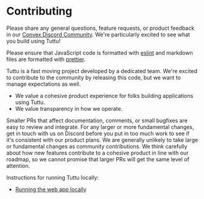 # Contributing

Please share any general questions, feature requests, or product feedback in our
[Convex Discord Community](https://convex.dev/community). We're particularly
excited to see what you build using Tuttu!

Please ensure that JavaScript code is formatted with
[eslint](https://github.com/eslint/eslint) and markdown files are
formatted with [prettier](https://prettier.io/).

Tuttu is a fast moving project developed by a dedicated team. We're excited to
contribute to the community by releasing this code, but we want to manage
expectations as well.

- We value a cohesive product experience for folks building applications using Tuttu.
- We value transparency in how we operate.

Smaller PRs that affect documentation, comments, or small bugfixes are easy to
review and integrate. For any larger or more fundamental changes, get in touch
with us on Discord before you put in too much work to see if it's consistent
with our product plans. We are generally unlikely to take large or fundamental
changes as community contributions. We think carefully about how new features
contribute to a cohesive product in line with our roadmap, so we cannot promise
that larger PRs will get the same level of attention.

Instructions for running Tuttu locally:

- [Running the web app locally](DEVELOPMENT.md)
